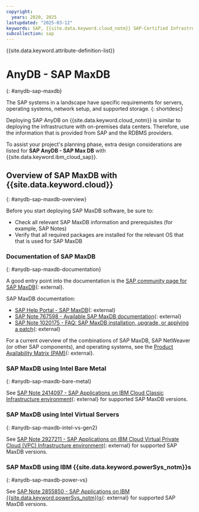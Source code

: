 ```yaml
---
copyright:
  years: 2020, 2025
lastupdated: "2025-03-12"
keywords: SAP, {{site.data.keyword.cloud_notm}} SAP-Certified Infrastructure, {{site.data.keyword.ibm_cloud_sap}}, SAP Workloads
subcollection: sap
---
```


{{site.data.keyword.attribute-definition-list}}


# AnyDB - SAP MaxDB
{: #anydb-sap-maxdb}

The SAP systems in a landscape have specific requirements for servers, operating systems, network setup, and supported storage.
{: shortdesc}

Deploying SAP AnyDB on {{site.data.keyword.cloud_notm}} is similar to deploying the infrastructure with on-premises data centers. Therefore, use the information that is provided from SAP and the RDBMS providers.

To assist your project's planning phase, extra design considerations are listed for **SAP AnyDB - SAP Max DB** with {{site.data.keyword.ibm_cloud_sap}}.

## Overview of SAP MaxDB with {{site.data.keyword.cloud}}
{: #anydb-sap-maxdb-overview}

Before you start deploying SAP MaxDB software, be sure to:
- Check all relevant SAP MaxDB information and prerequisites (for example, SAP Notes)
- Verify that all required packages are installed for the relevant OS that that is used for SAP MaxDB

### Documentation of SAP MaxDB
{: #anydb-sap-maxdb-documentation}

A good entry point into the documentation is the [SAP community page for SAP MaxDB](https://pages.community.sap.com/topics/maxdb){: external}.

SAP MaxDB documentation:
- [SAP Help Portal - SAP MaxDB](https://help.sap.com/docs/SAP_MAXDB){: external}
- [SAP Note 767598 - Available SAP MaxDB documentation](https://me.sap.com/notes/767598){: external}
- [SAP Note 1020175 - FAQ: SAP MaxDB installation, upgrade, or applying a patch](https://me.sap.com/notes/1020175){: external}

For a current overview of the combinations of SAP MaxDB, SAP NetWeaver (or other SAP components), and operating systems, see the [Product Availability Matrix (PAM)](https://userapps.support.sap.com/sap/support/pam){: external}.

### SAP MaxDB using Intel Bare Metal
{: #anydb-sap-maxdb-bare-metal}

See [SAP Note 2414097 - SAP Applications on IBM Cloud Classic Infrastructure environment](https://me.sap.com/notes/2414097){: external} for supported SAP MaxDB versions.

### SAP MaxDB using Intel Virtual Servers
{: #anydb-sap-maxdb-intel-vs-gen2}

See [SAP Note 2927211 - SAP Applications on IBM Cloud Virtual Private Cloud (VPC) Infrastructure environment](https://me.sap.com/notes/2927211){: external} for supported SAP MaxDB versions.

### SAP MaxDB using IBM {{site.data.keyword.powerSys_notm}}s
{: #anydb-sap-maxdb-power-vs}

See [SAP Note 2855850 - SAP Applications on IBM {{site.data.keyword.powerSys_notm}}s](https://me.sap.com/notes/2855850){: external} for supported SAP MaxDB versions.
